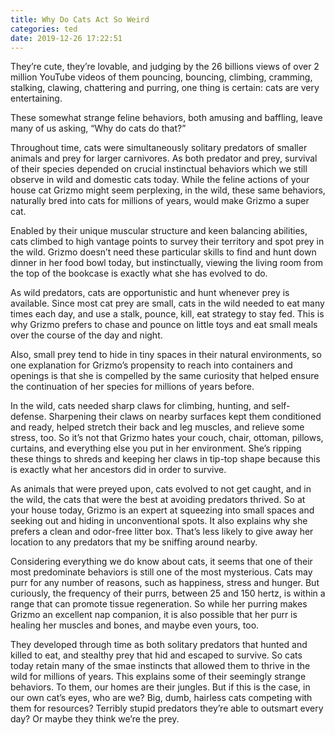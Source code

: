 ```yaml
---
title: Why Do Cats Act So Weird
categories: ted
date: 2019-12-26 17:22:51
---
```

They’re cute, they’re lovable, and judging by the 26 billions views of over 2 million YouTube videos of them pouncing, bouncing, climbing, cramming, stalking, clawing, chattering and purring, one thing is certain: cats are very entertaining. 

These somewhat strange feline behaviors, both amusing and baffling, leave many of us asking, “Why do cats do that?” 

Throughout time, cats were simultaneously solitary predators of smaller animals and prey for larger carnivores. As both predator and prey, survival of their species depended on crucial instinctual behaviors which we still observe in wild and domestic cats today. While the feline actions of your house cat Grizmo might seem perplexing, in the wild, these same behaviors, naturally bred into cats for millions of years, would make Grizmo a super cat. 

Enabled by their unique muscular structure and keen balancing abilities, cats climbed to high vantage points to survey their territory and spot prey in the wild. Grizmo doesn’t need these particular skills to find and hunt down dinner in her food bowl today, but instinctually, viewing the living room from the top of the bookcase is exactly what she has evolved to do. 

As wild predators, cats are opportunistic and hunt whenever prey is available. Since most cat prey are small, cats in the wild needed to eat many times each day, and use a stalk, pounce, kill, eat strategy to stay fed. This is why Grizmo prefers to chase and pounce on little toys and eat small meals over the course of the day and night. 

Also, small prey tend to hide in tiny spaces in their natural environments, so one explanation for Grizmo’s propensity to reach into containers and openings is that she is compelled by the same curiosity that helped ensure the continuation of her species for millions of years before. 

In the wild, cats needed sharp claws for climbing, hunting, and self-defense. Sharpening their claws on nearby surfaces kept them conditioned and ready, helped stretch their back and leg muscles, and relieve some stress, too. So it’s not that Grizmo hates your couch, chair, ottoman, pillows, curtains, and everything else you put in her environment. She’s ripping these things to shreds and keeping her claws in tip-top shape because this is exactly what her ancestors did in order to survive. 

As animals that were preyed upon, cats evolved to not get caught, and in the wild, the cats that were the best at avoiding predators thrived. So at your house today, Grizmo is an expert at squeezing into small spaces and seeking out and hiding in unconventional spots. It also explains why she prefers a clean and odor-free litter box. That’s less likely to give away her location to any predators that my be sniffing around nearby.

Considering everything we do know about cats, it seems that one of their most predominate behaviors is still one of the most mysterious. Cats may purr for any number of reasons, such as happiness, stress and hunger. But curiously, the frequency of their purrs, between 25 and 150 hertz, is within a range that can promote tissue regeneration. So while her purring makes Grizmo an excellent nap companion, it is also possible that her purr is healing her muscles and bones, and maybe even yours, too. 

They developed through time as both solitary predators that hunted and killed to eat, and stealthy prey that hid and escaped to survive. So cats today retain many of the smae instincts that allowed them to thrive in the wild for millions of years. This explains some of their seemingly strange behaviors. To them, our homes are their jungles. But if this is the case, in our own cat’s eyes, who are we? Big, dumb, hairless cats competing with them for resources? Terribly stupid predators they’re able to outsmart every day? Or maybe they think we’re the prey.
